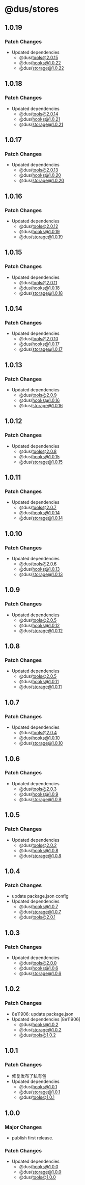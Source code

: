 # @dus/stores

## 1.0.19

### Patch Changes

- Updated dependencies
  - @dus/tools@2.0.15
  - @dus/hooks@1.0.22
  - @dus/storage@1.0.22

## 1.0.18

### Patch Changes

- Updated dependencies
  - @dus/tools@2.0.14
  - @dus/hooks@1.0.21
  - @dus/storage@1.0.21

## 1.0.17

### Patch Changes

- Updated dependencies
  - @dus/tools@2.0.13
  - @dus/hooks@1.0.20
  - @dus/storage@1.0.20

## 1.0.16

### Patch Changes

- Updated dependencies
  - @dus/tools@2.0.12
  - @dus/hooks@1.0.19
  - @dus/storage@1.0.19

## 1.0.15

### Patch Changes

- Updated dependencies
  - @dus/tools@2.0.11
  - @dus/hooks@1.0.18
  - @dus/storage@1.0.18

## 1.0.14

### Patch Changes

- Updated dependencies
  - @dus/tools@2.0.10
  - @dus/hooks@1.0.17
  - @dus/storage@1.0.17

## 1.0.13

### Patch Changes

- Updated dependencies
  - @dus/tools@2.0.9
  - @dus/hooks@1.0.16
  - @dus/storage@1.0.16

## 1.0.12

### Patch Changes

- Updated dependencies
  - @dus/tools@2.0.8
  - @dus/hooks@1.0.15
  - @dus/storage@1.0.15

## 1.0.11

### Patch Changes

- Updated dependencies
  - @dus/tools@2.0.7
  - @dus/hooks@1.0.14
  - @dus/storage@1.0.14

## 1.0.10

### Patch Changes

- Updated dependencies
  - @dus/tools@2.0.6
  - @dus/hooks@1.0.13
  - @dus/storage@1.0.13

## 1.0.9

### Patch Changes

- Updated dependencies
  - @dus/tools@2.0.5
  - @dus/hooks@1.0.12
  - @dus/storage@1.0.12

## 1.0.8

### Patch Changes

- Updated dependencies
  - @dus/tools@2.0.5
  - @dus/hooks@1.0.11
  - @dus/storage@1.0.11

## 1.0.7

### Patch Changes

- Updated dependencies
  - @dus/tools@2.0.4
  - @dus/hooks@1.0.10
  - @dus/storage@1.0.10

## 1.0.6

### Patch Changes

- Updated dependencies
  - @dus/tools@2.0.3
  - @dus/hooks@1.0.9
  - @dus/storage@1.0.9

## 1.0.5

### Patch Changes

- Updated dependencies
  - @dus/tools@2.0.2
  - @dus/hooks@1.0.8
  - @dus/storage@1.0.8

## 1.0.4

### Patch Changes

- update package.json config
- Updated dependencies
  - @dus/hooks@1.0.7
  - @dus/storage@1.0.7
  - @dus/tools@2.0.1

## 1.0.3

### Patch Changes

- Updated dependencies
  - @dus/tools@2.0.0
  - @dus/hooks@1.0.6
  - @dus/storage@1.0.6

## 1.0.2

### Patch Changes

- 8e11906: update package.json
- Updated dependencies [8e11906]
  - @dus/hooks@1.0.2
  - @dus/storage@1.0.2
  - @dus/tools@1.0.2

## 1.0.1

### Patch Changes

- 修复发布了私有包
- Updated dependencies
  - @dus/hooks@1.0.1
  - @dus/storage@1.0.1
  - @dus/tools@1.0.1

## 1.0.0

### Major Changes

- publish first release.

### Patch Changes

- Updated dependencies
  - @dus/hooks@1.0.0
  - @dus/storage@1.0.0
  - @dus/tools@1.0.0
